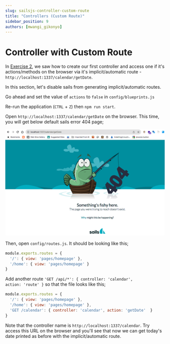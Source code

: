 ```yaml
---
slug: sailsjs-controller-custom-route
title: "Controllers (Custom Route)"
sidebar_position: 9
authors: [mwangi_gikonyo]
---
```


# Controller with Custom Route
In [Exercise 2](./sailsjs-exercise-3), we saw how to create our first controller and access one if it's actions/methods on the browser via it's implicit/automatic route - <code>http://localhost:1337/calendar/getDate</code>.

In this section, let's disable sails from generating implicit/automatic routes.

Go ahead and set the value of <code>actions</code> to <code>false</code> in <code>config/blueprints.js</code>

Re-run the application (<code>CTRL</code> + <code>Z</code>) then <code>npm run start</code>.

Open <code>http://localhost:1337/calendar/getDate</code> on the browser. This time, you will get below default sails error 404 page;

<img src="./img/sailsjs_no_implicit_route_error_404.png"/>

Then, open <code>config/routes.js</code>. It should be looking like this;

```javascript
module.exports.routes = {
  '/': { view: 'pages/homepage' },
  '/home': { view: 'pages/homepage' }
}
```

Add another route <code>'GET /api/*': { controller: 'calendar', action: 'route' }</code> so that the file looks like this;

```javascript
module.exports.routes = {
  '/': { view: 'pages/homepage' },
  '/home': { view: 'pages/homepage' },
  'GET /calendar': { controller: 'calendar', action: 'getDate'  }
}
```

Note that the controller name is <code>http://localhost:1337/calendar</code>. Try access this URL on the browser and you'll see that now we can get today's date printed as before with the implicit/automatic route.








